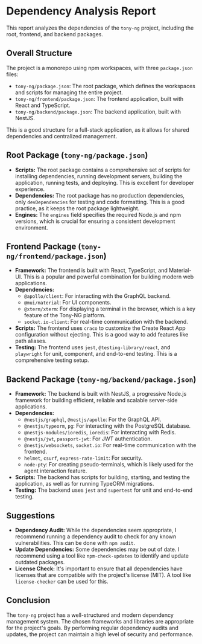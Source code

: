 
# Dependency Analysis Report

This report analyzes the dependencies of the `tony-ng` project, including the root, frontend, and backend packages.

## Overall Structure

The project is a monorepo using npm workspaces, with three `package.json` files:

*   `tony-ng/package.json`: The root package, which defines the workspaces and scripts for managing the entire project.
*   `tony-ng/frontend/package.json`: The frontend application, built with React and TypeScript.
*   `tony-ng/backend/package.json`: The backend application, built with NestJS.

This is a good structure for a full-stack application, as it allows for shared dependencies and centralized management.

## Root Package (`tony-ng/package.json`)

*   **Scripts:** The root package contains a comprehensive set of scripts for installing dependencies, running development servers, building the application, running tests, and deploying. This is excellent for developer experience.
*   **Dependencies:** The root package has no production dependencies, only `devDependencies` for testing and code formatting. This is a good practice, as it keeps the root package lightweight.
*   **Engines:** The `engines` field specifies the required Node.js and npm versions, which is crucial for ensuring a consistent development environment.

## Frontend Package (`tony-ng/frontend/package.json`)

*   **Framework:** The frontend is built with React, TypeScript, and Material-UI. This is a popular and powerful combination for building modern web applications.
*   **Dependencies:**
    *   `@apollo/client`: For interacting with the GraphQL backend.
    *   `@mui/material`: For UI components.
    *   `@xterm/xterm`: For displaying a terminal in the browser, which is a key feature of the Tony-NG platform.
    *   `socket.io-client`: For real-time communication with the backend.
*   **Scripts:** The frontend uses `craco` to customize the Create React App configuration without ejecting. This is a good way to add features like path aliases.
*   **Testing:** The frontend uses `jest`, `@testing-library/react`, and `playwright` for unit, component, and end-to-end testing. This is a comprehensive testing setup.

## Backend Package (`tony-ng/backend/package.json`)

*   **Framework:** The backend is built with NestJS, a progressive Node.js framework for building efficient, reliable and scalable server-side applications.
*   **Dependencies:**
    *   `@nestjs/graphql`, `@nestjs/apollo`: For the GraphQL API.
    *   `@nestjs/typeorm`, `pg`: For interacting with the PostgreSQL database.
    *   `@nestjs-modules/ioredis`, `ioredis`: For interacting with Redis.
    *   `@nestjs/jwt`, `passport-jwt`: For JWT authentication.
    *   `@nestjs/websockets`, `socket.io`: For real-time communication with the frontend.
    *   `helmet`, `csurf`, `express-rate-limit`: For security.
    *   `node-pty`: For creating pseudo-terminals, which is likely used for the agent interaction feature.
*   **Scripts:** The backend has scripts for building, starting, and testing the application, as well as for running TypeORM migrations.
*   **Testing:** The backend uses `jest` and `supertest` for unit and end-to-end testing.

## Suggestions

*   **Dependency Audit:** While the dependencies seem appropriate, I recommend running a dependency audit to check for any known vulnerabilities. This can be done with `npm audit`.
*   **Update Dependencies:** Some dependencies may be out of date. I recommend using a tool like `npm-check-updates` to identify and update outdated packages.
*   **License Check:** It's important to ensure that all dependencies have licenses that are compatible with the project's license (MIT). A tool like `license-checker` can be used for this.

## Conclusion

The `tony-ng` project has a well-structured and modern dependency management system. The chosen frameworks and libraries are appropriate for the project's goals. By performing regular dependency audits and updates, the project can maintain a high level of security and performance.

